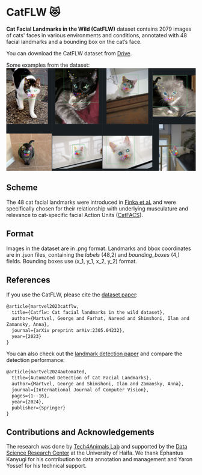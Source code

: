 # CatFLW 😻
**Cat Facial Landmarks in the Wild (CatFLW)** dataset contains 2079 images of cats' faces in various environments and conditions, annotated with 48 facial landmarks and a bounding box on the cat’s face.

You can download the CatFLW dataset from [Drive](https://drive.google.com/drive/folders/1U9kgnHgUZXYugAKMIhEdxCuJZVWrhMql?usp=share_link).

Some examples from the dataset:
![](/good_cats.png)

## Scheme

The 48 cat facial landmarks were introduced in [Finka et al.](https://www.nature.com/articles/s41598-019-46330-5) and were specifically chosen for their relationship with underlying musculature and relevance to cat-specific facial Action Units ([CatFACS](https://animalfacs.com/catfacs_new)).

## Format

Images in the dataset are in .png format. Landmarks and bbox coordinates are in .json files, containing the _labels_ (48,2) and _bounding_boxes_ (4,) fields. Bounding boxes use (x_1, y_1, x_2, y_2) format.

## References

If you use the CatFLW, please cite the [dataset paper](https://arxiv.org/abs/2305.04232):

```
@article{martvel2023catflw,
  title={Catflw: Cat facial landmarks in the wild dataset},
  author={Martvel, George and Farhat, Nareed and Shimshoni, Ilan and Zamansky, Anna},
  journal={arXiv preprint arXiv:2305.04232},
  year={2023}
}

```

You can also check out the [landmark detection paper](https://link.springer.com/article/10.1007/s11263-024-02006-w) and compare the detection performance:

```
@article{martvel2024automated,
  title={Automated Detection of Cat Facial Landmarks},
  author={Martvel, George and Shimshoni, Ilan and Zamansky, Anna},
  journal={International Journal of Computer Vision},
  pages={1--16},
  year={2024},
  publisher={Springer}
}

```

## Contributions and Acknowledgements

The research was done by [Tech4Animals Lab](https://www.tech4animals.org) and supported by the [Data Science Research Center](https://dsrc.haifa.ac.il/?playlist=1d7a133&video=c6e22b5) at the University of Haifa. We thank Ephantus Kanyugi for his contribution to data annotation and management and Yaron Yossef for his technical support.
